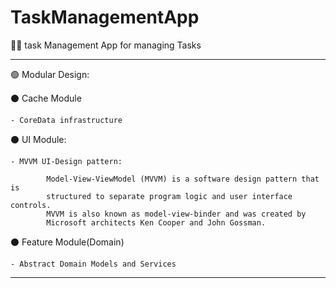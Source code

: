 # TaskManagementApp

👨‍💻 task Management App for managing Tasks

<hr>

🟢 Modular Design: <br>

  ⚫️ Cache Module  <br>
  
    - CoreData infrastructure
  
  ⚫️ UI Module:   <br>
  
    - MVVM UI-Design pattern: 
      
            Model-View-ViewModel (MVVM) is a software design pattern that is
            structured to separate program logic and user interface controls.
            MVVM is also known as model-view-binder and was created by
            Microsoft architects Ken Cooper and John Gossman.
            
  
  ⚫️ Feature Module(Domain)  <br>

    - Abstract Domain Models and Services

<hr>
